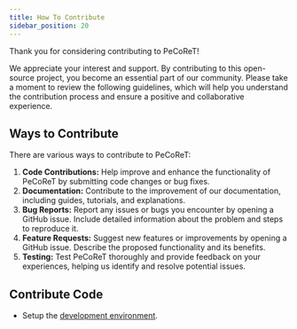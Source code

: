 ```yaml
---
title: How To Contribute
sidebar_position: 20
---
```


Thank you for considering contributing to PeCoReT!

We appreciate your interest and support.
By contributing to this open-source project, you become an essential part of our community.
Please take a moment to review the following guidelines, which will help you understand the contribution process and ensure a positive and collaborative experience.

## Ways to Contribute

There are various ways to contribute to PeCoReT:

1. **Code Contributions:** Help improve and enhance the functionality of PeCoReT by submitting code changes or bug fixes.
2. **Documentation:** Contribute to the improvement of our documentation, including guides, tutorials, and explanations.
3. **Bug Reports:** Report any issues or bugs you encounter by opening a GitHub issue. Include detailed information about the problem and steps to reproduce it.
4. **Feature Requests:** Suggest new features or improvements by opening a GitHub issue. Describe the proposed functionality and its benefits.
5. **Testing:** Test PeCoReT thoroughly and provide feedback on your experiences, helping us identify and resolve potential issues.


## Contribute Code

* Setup the [development environment](/docs/next/contribution-guide/environment-setup/).
